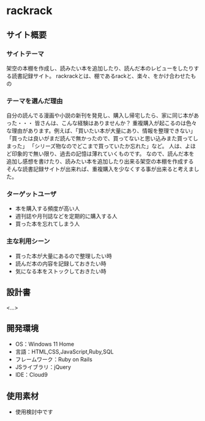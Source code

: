 # rackrack

## サイト概要
### サイトテーマ
架空の本棚を作成し、読みたい本を追加したり、読んだ本のレビューをしたりする読書記録サイト。
rackrackとは、棚であるrackと、楽々、をかけ合わせたもの

### テーマを選んだ理由
自分の読んでる漫画や小説の新刊を発見し、購入し帰宅したら、家に同じ本があった・・・
皆さんは、こんな経験はありませんか？
重複購入が起こるのは色々な理由があります。例えば、「買いたい本が大量にあり、情報を整理できない」
「買ったは良いがまだ読んで無かったので、買ってないと思い込みまた買ってしまった」
「シリーズ物なのでどこまで買っていたか忘れた」など。
人は、よほど印象的で無い限り、過去の記憶は薄れていくものです。
なので、読んだ本を追加し感想を書けたり、読みたい本を追加したり出来る架空の本棚を作成する
そんな読書記録サイトが出来れば、重複購入を少なくする事が出来ると考えました。


### ターゲットユーザ
- 本を購入する頻度が高い人
- 週刊誌や月刊誌などを定期的に購入する人
- 買った本を忘れてしまう人

### 主な利用シーン
- 買った本が大量にあるので整理したい時
- 読んだ本の内容を記録しておきたい時
- 気になる本をストックしておきたい時

## 設計書
<...>

## 開発環境
- OS：Windows 11 Home
- 言語：HTML,CSS,JavaScript,Ruby,SQL
- フレームワーク：Ruby on Rails
- JSライブラリ：jQuery
- IDE：Cloud9

## 使用素材
- 使用検討中です